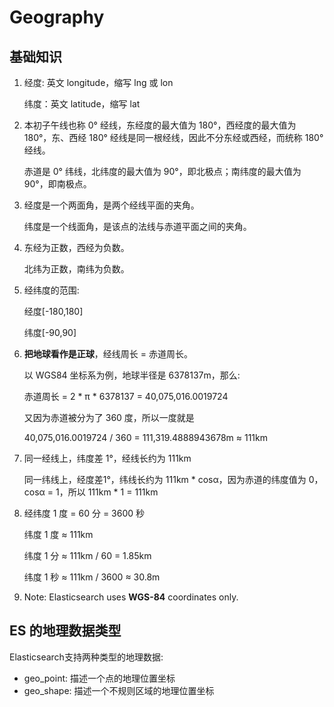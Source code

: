# Geography

## 基础知识

1. 经度: 英文 longitude，缩写 lng 或 lon

   纬度：英文 latitude，缩写 lat

2. 本初子午线也称 0° 经线，东经度的最大值为 180°，西经度的最大值为 180°，东、西经 180° 经线是同一根经线，因此不分东经或西经，而统称 180° 经线。

   赤道是 0° 纬线，北纬度的最大值为 90°，即北极点；南纬度的最大值为 90°，即南极点。

3. 经度是一个两面角，是两个经线平面的夹角。

   纬度是一个线面角，是该点的法线与赤道平面之间的夹角。

4. 东经为正数，西经为负数。

   北纬为正数，南纬为负数。

5. 经纬度的范围: 

   经度[-180,180]
   
   纬度[-90,90]

6. **把地球看作是正球**，经线周长 = 赤道周长。
 
   以 WGS84 坐标系为例，地球半径是 6378137m，那么:

   赤道周长 = 2 * π * 6378137 = 40,075,016.0019724
   
   又因为赤道被分为了 360 度，所以一度就是
   
   40,075,016.0019724 / 360 = 111,319.4888943678m ≈ 111km

7. 同一经线上，纬度差 1°，经线长约为 111km

   同一纬线上，经度差1°，纬线长约为 111km * cosα，因为赤道的纬度值为 0，cosα = 1，所以 111km * 1 = 111km

8. 经纬度 1 度 = 60 分 = 3600 秒

   纬度 1 度 ≈ 111km
   
   纬度 1 分 ≈ 111km / 60 = 1.85km
   
   纬度 1 秒 ≈ 111km / 3600 ≈ 30.8m
   
9. Note: Elasticsearch uses **WGS-84** coordinates only.

## ES 的地理数据类型

Elasticsearch支持两种类型的地理数据:

- geo_point: 描述一个点的地理位置坐标
- geo_shape: 描述一个不规则区域的地理位置坐标
